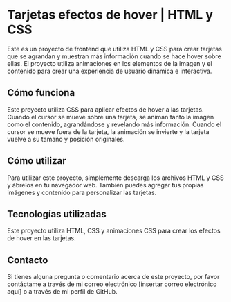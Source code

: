 # Tarjetas efectos de hover | HTML y CSS
Este es un proyecto de frontend que utiliza HTML y CSS para crear tarjetas que se agrandan y muestran más información cuando se hace hover sobre ellas. El proyecto utiliza animaciones en los elementos de la imagen y el contenido para crear una experiencia de usuario dinámica e interactiva.

## Cómo funciona
Este proyecto utiliza CSS para aplicar efectos de hover a las tarjetas. Cuando el cursor se mueve sobre una tarjeta, se animan tanto la imagen como el contenido, agrandándose y revelando más información. Cuando el cursor se mueve fuera de la tarjeta, la animación se invierte y la tarjeta vuelve a su tamaño y posición originales.

## Cómo utilizar
Para utilizar este proyecto, simplemente descarga los archivos HTML y CSS y ábrelos en tu navegador web. También puedes agregar tus propias imágenes y contenido para personalizar las tarjetas.

## Tecnologías utilizadas
Este proyecto utiliza HTML, CSS y animaciones CSS para crear los efectos de hover en las tarjetas.

## Contacto
Si tienes alguna pregunta o comentario acerca de este proyecto, por favor contáctame a través de mi correo electrónico [insertar correo electrónico aquí] o a través de mi perfil de GitHub.



